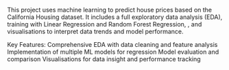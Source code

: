 This project uses machine learning to predict house prices based on the California Housing dataset. It includes a full exploratory data analysis (EDA), training with Linear Regression and Random Forest Regression, , and visualisations to interpret data trends and model performance.

Key Features:
Comprehensive EDA with data cleaning and feature analysis
Implementation of multiple ML models for regression
Model evaluation and comparison
Visualisations for data insight and performance tracking
